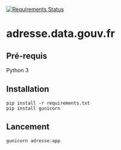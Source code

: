 [![Requirements Status](https://requires.io/github/etalab/adresse.data.gouv.fr/requirements.svg?branch=master)](https://requires.io/github/etalab/adresse.data.gouv.fr/requirements/?branch=master)

# adresse.data.gouv.fr

## Pré-requis

Python 3

## Installation

```
pip install -r requirements.txt
pip install gunicorn
```

## Lancement

```
gunicorn adresse:app
```
